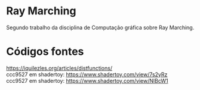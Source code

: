 # Ray Marching
Segundo trabalho da disciplina de Computação gráfica sobre Ray Marching.

# Códigos fontes
https://iquilezles.org/articles/distfunctions/ </br>
ccc9527 em shadertoy: https://www.shadertoy.com/view/7s2yRz  </br>
ccc9527 em shadertoy: https://www.shadertoy.com/view/NlBcW1